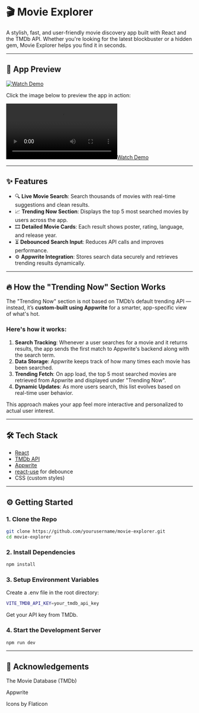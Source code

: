 # 🎬 Movie Explorer

A stylish, fast, and user-friendly movie discovery app built with React and the TMDb API. Whether you're looking for the latest blockbuster or a hidden gem, Movie Explorer helps you find it in seconds.

---

## 📸 App Preview

[![Watch Demo](Images/cine-pick-webpage.mp4-thumbnail.png)](Images/cine-pick-webpage.mp4)


Click the image below to preview the app in action:

[![Watch Demo](Images/cine-pick-webpage.mp4)](images/demo.mp4)

---

## ✨ Features

- 🔍 **Live Movie Search**: Search thousands of movies with real-time suggestions and clean results.
- 📈 **Trending Now Section**: Displays the top 5 most searched movies by users across the app.
- 🎞️ **Detailed Movie Cards**: Each result shows poster, rating, language, and release year.
- ⏳ **Debounced Search Input**: Reduces API calls and improves performance.
- ⚙️ **Appwrite Integration**: Stores search data securely and retrieves trending results dynamically.

---

## 🔥 How the "Trending Now" Section Works

The "Trending Now" section is not based on TMDb’s default trending API — instead, it’s **custom-built using Appwrite** for a smarter, app-specific view of what's hot.

### Here's how it works:
1. **Search Tracking**: Whenever a user searches for a movie and it returns results, the app sends the first match to Appwrite's backend along with the search term.
2. **Data Storage**: Appwrite keeps track of how many times each movie has been searched.
3. **Trending Fetch**: On app load, the top 5 most searched movies are retrieved from Appwrite and displayed under "Trending Now".
4. **Dynamic Updates**: As more users search, this list evolves based on real-time user behavior.

This approach makes your app feel more interactive and personalized to actual user interest.

---

## 🛠️ Tech Stack

- [React](https://reactjs.org/)
- [TMDb API](https://developers.themoviedb.org/3/)
- [Appwrite](https://appwrite.io/)
- [react-use](https://github.com/streamich/react-use) for debounce
- CSS (custom styles)

---

## ⚙️ Getting Started

### 1. Clone the Repo

```bash
git clone https://github.com/yourusername/movie-explorer.git
cd movie-explorer
```

### 2. Install Dependencies

```bash
npm install
```

### 3. Setup Environment Variables

Create a .env file in the root directory:

```bash
VITE_TMDB_API_KEY=your_tmdb_api_key
```
Get your API key from TMDb.


### 4. Start the Development Server

```bash
npm run dev
```
---

## 🙌 Acknowledgements
The Movie Database (TMDb)

Appwrite

Icons by Flaticon


